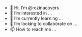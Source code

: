 - 👋 Hi, I’m @rozinacovers
- 👀 I’m interested in ...
- 🌱 I’m currently learning ...
- 💞️ I’m looking to collaborate on ...
- 📫 How to reach me ...

<!---
rozinacovers/rozinacovers is a ✨ special ✨ repository because its `README.md` (this file) appears on your GitHub profile.
You can click the Preview link to take a look at your changes.
--->
